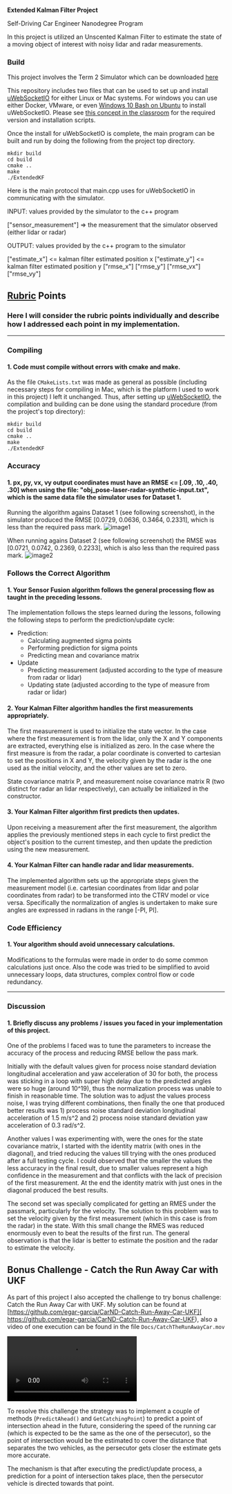 **Extended Kalman Filter Project**


Self-Driving Car Engineer Nanodegree Program

In this project is utilized an Unscented Kalman Filter to estimate the state of a moving object of interest with noisy lidar and radar measurements.

[//]: # (Image References)
[image1]: ./Docs/run_dataset1.png
[image2]: ./Docs/run_dataset2.png
[BonusChallengeVideo]: ./Docs/CatchTheRunAwayCar.mov

### Build

This project involves the Term 2 Simulator which can be downloaded [here](https://github.com/udacity/self-driving-car-sim/releases)

This repository includes two files that can be used to set up and install [uWebSocketIO](https://github.com/uWebSockets/uWebSockets) for either Linux or Mac systems. For windows you can use either Docker, VMware, or even [Windows 10 Bash on Ubuntu](https://www.howtogeek.com/249966/how-to-install-and-use-the-linux-bash-shell-on-windows-10/) to install uWebSocketIO. Please see [this concept in the classroom](https://classroom.udacity.com/nanodegrees/nd013/parts/40f38239-66b6-46ec-ae68-03afd8a601c8/modules/0949fca6-b379-42af-a919-ee50aa304e6a/lessons/f758c44c-5e40-4e01-93b5-1a82aa4e044f/concepts/16cf4a78-4fc7-49e1-8621-3450ca938b77) for the required version and installation scripts.

Once the install for uWebSocketIO is complete, the main program can be built and run by doing the following from the project top directory.

```
mkdir build
cd build
cmake ..
make
./ExtendedKF
```

Here is the main protocol that main.cpp uses for uWebSocketIO in communicating with the simulator.

INPUT: values provided by the simulator to the c++ program

["sensor_measurement"] => the measurement that the simulator observed (either lidar or radar)

OUTPUT: values provided by the c++ program to the simulator

["estimate_x"] <= kalman filter estimated position x ["estimate_y"] <= kalman filter estimated position y ["rmse_x"] ["rmse_y"] ["rmse_vx"] ["rmse_vy"]


## [Rubric](https://review.udacity.com/#!/rubrics/783/view) Points
### Here I will consider the rubric points individually and describe how I addressed each point in my implementation.  

---
### Compiling

#### 1. Code must compile without errors with cmake and make.

As the file ```CMakeLists.txt``` was made as general as possible (including necessary steps for compiling in Mac, which is the platform I used to work in this project) I left it unchanged. Thus, after setting up [uWebSocketIO](https://github.com/uWebSockets/uWebSockets), the compilation and building can be done using the standard procedure (from the project's top directory):

```
mkdir build
cd build
cmake ..
make
./ExtendedKF
```


### Accuracy

#### 1. px, py, vx, vy output coordinates must have an RMSE <= [.09, .10, .40, .30] when using the file: "obj_pose-laser-radar-synthetic-input.txt", which is the same data file the simulator uses for Dataset 1.

Running the algorithm agains Dataset 1 (see following screenshot), in the simulator produced the RMSE [0.0729, 0.0636, 0.3464, 0.2331], which is less than the required pass mark.
![image1]

When running agains Dataset 2 (see following screenshot) the RMSE was [0.0721, 0.0742, 0.2369, 0.2233], which is also less than the required pass mark.
![image2]


### Follows the Correct Algorithm

#### 1. Your Sensor Fusion algorithm follows the general processing flow as taught in the preceding lessons.

The implementation follows the steps learned during the lessons, following the following steps to perform the prediction/update cycle:

* Prediction:
  * Calculating augmented sigma points
  * Performing prediction for sigma points
  * Predicting mean and covariance matrix
* Update
  * Predicting measurement (adjusted according to the type of measure from radar or lidar)
  * Updating state  (adjusted according to the type of measure from radar or lidar)


#### 2. Your Kalman Filter algorithm handles the first measurements appropriately.

The first measurement is used to initialize the state vector. In the case where the first measurement is from the lidar, only the X and Y components are extracted, everything else is initialized as zero. In the case where the first measure is from the radar, a polar coordinate is converted to cartesian to set the positions in X and Y, the velocity given by the radar is the one used as the initial velocity, and the other values are set to zero.

State covariance matrix P, and measurement noise covariance matrix R (two distinct for radar an lidar respectively), can actually be initialized in the constructor.


#### 3. Your Kalman Filter algorithm first predicts then updates.

Upon receiving a measurement after the first measurement, the algorithm applies the previously mentioned steps in each cycle to first predict the object's position to the current timestep, and then update the prediction using the new measurement.


#### 4. Your Kalman Filter can handle radar and lidar measurements.

The implemented algorithm sets up the appropriate steps given the measurement model (i.e. cartesian coordinates from lidar and polar coordinates from radar) to be transformed into the CTRV model or vice versa. Specifically the normalization of angles is undertaken to make sure angles are expressed in radians in the range [-PI, PI].


### Code Efficiency

#### 1. Your algorithm should avoid unnecessary calculations.

Modifications to the formulas were made in order to do some common calculations just once. Also the code was tried to be simplified to avoid unnecessary loops, data structures, complex control flow or code redundancy.

---

### Discussion

#### 1. Briefly discuss any problems / issues you faced in your implementation of this project.

One of the problems I faced was to tune the parameters to increase the accuracy of the process and reducing RMSE bellow the pass mark.

Initially with the default values given for process noise standard deviation longitudinal acceleration and yaw acceleration of 30 for both, the process was sticking in a loop with super high delay due to the predicted angles were so huge (around 10^19), thus the normalization process was unable to finish in reasonable time. The solution was to adjust the values process noise, I was trying different combinations, then finally the one that produced better results was 1) process noise standard deviation longitudinal acceleration of 1.5 m/s^2 and 2) process noise standard deviation yaw acceleration of 0.3 rad/s^2.

Another values I was experimenting with, were the ones for the state covariance matrix, I started with the identity matrix (with ones in the diagonal), and tried reducing the values till trying with the ones produced after a full testing cycle. I could observed that the smaller the values the less accuracy in the final result, due to smaller values represent a high confidence in the measurement and that conflicts with the lack of precision of the first measurement. At the end the identity matrix with just ones in the diagonal produced the best results.

The second set was specially complicated for getting an RMES under the passmark, particularly for the velocity. The solution to this problem was to set the velocity given by the first measurement (which in this case is from the radar) in the state. With this small change the RMES was reduced enormously even to beat the results of the first run. The general observation is that the lidar is better to estimate the position and the radar to estimate the velocity.


## Bonus Challenge - Catch the Run Away Car with UKF

As part of this project I also accepted the challenge to try bonus challenge: Catch the Run Away Car with UKF. My solution can be found at [https://github.com/egar-garcia/CarND-Catch-Run-Away-Car-UKF]( https://github.com/egar-garcia/CarND-Catch-Run-Away-Car-UKF), also a video of one execution can be found in the file ```Docs/CatchTheRunAwayCar.mov```

![BonusChallengeVideo]

To resolve this challenge the strategy was to implement a couple of methods (```PredictAhead()``` and ```GetCatchingPoint```) to predict a point of intersection ahead in the future, considering the speed of the running car (which is expected to be the same as the one of the persecutor), so the point of intersection would be the estimated to cover the distance that separates the two vehicles, as the persecutor gets closer the estimate gets more accurate.

The mechanism is that after executing the predict/update process, a prediction for a point of intersection takes place, then the persecutor vehicle is directed towards that point. 
